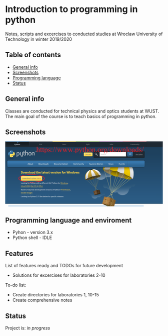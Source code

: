 # Introduction to programming in python
 Notes, scripts and excercises to conducted studies at Wroclaw University of Technology in winter 2019/2020

## Table of contents
* [General info](#general-info)
* [Screenshots](#screenshots)
* [Programming language](#technologies)
* [Status](#status)

## General info
Classes are conducted for technical physics and optics students at WUST.
The main goal of the course is to teach basics of programming in python.


## Screenshots
![Example screenshot](./screens/screenshot.png)

## Programming language and enviroment
* Pyhon - version 3.x
* Python shell - IDLE

## Features
List of features ready and TODOs for future development
* Solutions for excercises for laboratories 2-10

To-do list:
* Create directories for laboratories 1, 10-15
* Create comprehensive notes

## Status
Project is: _in progress_
